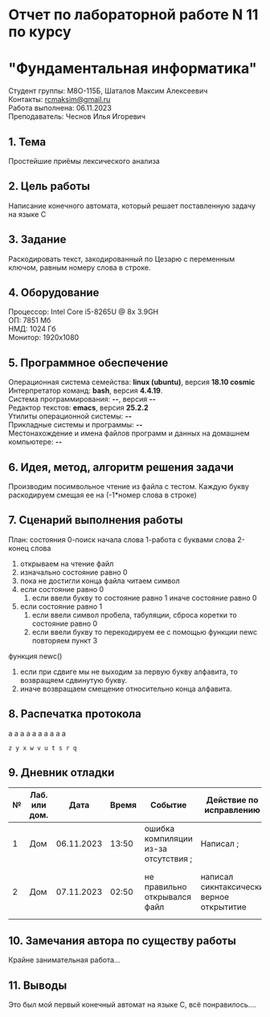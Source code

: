 # Отчет по лабораторной работе N 11 по курсу
# "Фундаментальная информатика"

Студент группы: M8О-115Б, Шаталов Максим Алексеевич\
Контакты: rcmaksim@gmail.ru \
Работа выполнена: 06.11.2023\
Преподаватель: Чеснов Илья Игоревич

## 1. Тема

Простейшие приёмы лексического анализа

## 2. Цель работы

Написание конечного автомата, который решает поставленную задачу на языке C

## 3. Задание

Раскодировать текст, закодированный по Цезарю с переменным ключом, равным номеру слова в строке.

## 4. Оборудование

Процессор: Intel Core i5-8265U @ 8x 3.9GH\
ОП: 7851 Мб\
НМД: 1024 Гб\
Монитор: 1920x1080

## 5. Программное обеспечение

Операционная система семейства: **linux (ubuntu)**, версия **18.10 cosmic**\
Интерпретатор команд: **bash**, версия **4.4.19**.\
Система программирования: **--**, версия **--**\
Редактор текстов: **emacs**, версия **25.2.2**\
Утилиты операционной системы: **--**\
Прикладные системы и программы: **--**\
Местонахождение и имена файлов программ и данных на домашнем компьютере: **--**

## 6. Идея, метод, алгоритм решения задачи

Производим посимвольное чтение из файла с тестом. Каждую букву раскодируем смещая ее на (-1*номер слова в строке)
## 7. Сценарий выполнения работы

План:
состояния 0-поиск начала слова 1-работа с буквами слова 2-конец слова

1. открываем на чтение файл
2. изначально состояние равно 0
3. пока не достигли конца файла читаем символ
4. если состояние равно 0
	1. если ввели букву то состояние равно 1 иначе состояние равно 0
5. если состояние равно 1
	1. если ввели символ пробела, табуляции, сброса коретки то состояние равно 0
	2. если ввели букву то перекодируем ее с помощью функции newc
повторяем пункт 3

функция newc()
1. если при сдвиге мы не выходим за первую букву алфавита, то возвращяем сдвинутую букву.
2. иначе возвращаем смещение относительно конца алфавита.

## 8. Распечатка протокола

a a a a a a a a a a

```
z y x w v u t s r q

```

## 9. Дневник отладки

| № | Лаб. или дом. | Дата       | Время     | Событие                                                | Действие по исправлению   | Примечание     |
|---|---------------|------------|-----------|--------------------------------------------------------|---------------------------|----------------|
|1  | Дом           | 06.11.2023 | 13:50     | ошибка компиляции из-за отсутствия ;   | Написал ;             | Совсем забыл про ;| невнимательность
|2  | Дом           | 07.11.2023 | 02:50     | не правильно открывался файл              | написал сикнтаксически верное открытитие| не прочитал как правильно открывать файл|

## 10. Замечания автора по существу работы

Крайне занимательная работа...

## 11. Выводы

Это был мой первый конечный автомат на языке C, всё понравилось....

